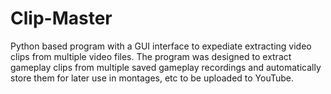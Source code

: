 # Clip-Master
Python based program with a GUI interface to expediate extracting video clips from multiple video files. 
The program was designed to extract gameplay clips from multiple saved gameplay recordings and automatically store them for later
use in montages, etc to be uploaded to YouTube.
